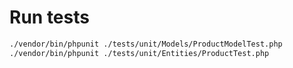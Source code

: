 # Run tests

```bash
./vendor/bin/phpunit ./tests/unit/Models/ProductModelTest.php
./vendor/bin/phpunit ./tests/unit/Entities/ProductTest.php
```

